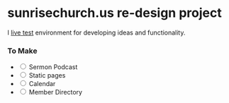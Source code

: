 # sunrisechurch.us re-design project

I <a href="http://127.0.0.1:4000">live test</a> environment for developing ideas and functionality.

### To Make

- <input type="radio"></input> Sermon Podcast
- <input type="radio"></input> Static pages
- <input type="radio"></input> Calendar
- <input type="radio"></input> Member Directory
